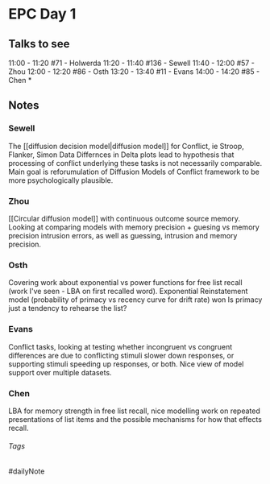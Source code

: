 # EPC Day 1

## Talks to see

11:00 - 11:20 \#71 - Holwerda
11:20 - 11:40 \#136 - Sewell
11:40 - 12:00 \#57 - Zhou
12:00 - 12:20 \#86 - Osth
13:20 - 13:40 \#11 - Evans
14:00 - 14:20 \#85 - Chen \*

## Notes

### Sewell

The [[diffusion decision model|diffusion model]] for Conflict, ie Stroop, Flanker, Simon Data Differnces in Delta plots lead to hypothesis that processing of conflict underlying these tasks is not necessarily comparable. Main goal is reforumulation of Diffusion Models of Conflict framework to be more psychologically plausible.

### Zhou

[[Circular diffusion model]] with continuous outcome source memory. Looking at comparing models with memory precision + guesing vs memory precision intrusion errors, as well as guessing, intrusion and memory precision.

### Osth

Covering work about exponential vs power functions for free list recall (work I've seen - LBA on first recalled word). Exponential Reinstatement model (probability of primacy vs recency curve for drift rate) won Is primacy just a tendency to rehearse the list?

### Evans

Conflict tasks, looking at testing whether incongruent vs congruent differences are due to conflicting stimuli slower down responses, or supporting stimuli speeding up responses, or both. Nice view of model support over multiple datasets.

### Chen

LBA for memory strength in free list recall, nice modelling work on repeated presentations of list items and the possible mechanisms for how that effects recall.

###### Tags

#dailyNote